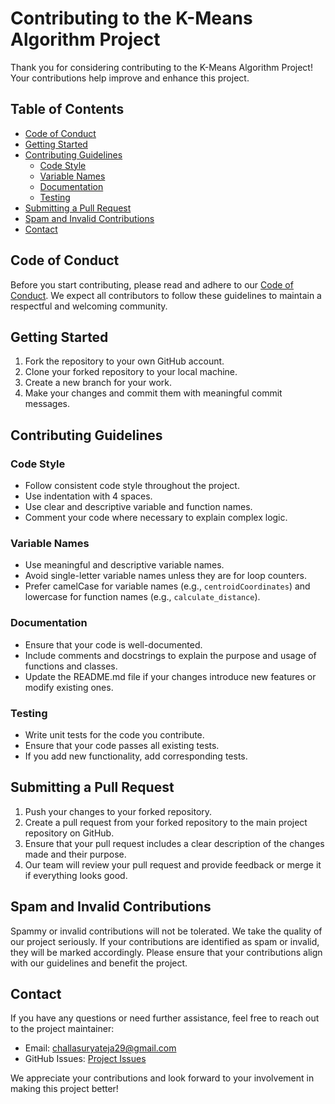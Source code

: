 # Contributing to the K-Means Algorithm Project

Thank you for considering contributing to the K-Means Algorithm Project! Your contributions help improve and enhance this project.

## Table of Contents

- [Code of Conduct](#code-of-conduct)
- [Getting Started](#getting-started)
- [Contributing Guidelines](#contributing-guidelines)
  - [Code Style](#code-style)
  - [Variable Names](#variable-names)
  - [Documentation](#documentation)
  - [Testing](#testing)
- [Submitting a Pull Request](#submitting-a-pull-request)
- [Spam and Invalid Contributions](#spam-and-invalid-contributions)
- [Contact](#contact)

## Code of Conduct

Before you start contributing, please read and adhere to our [Code of Conduct](CODE_OF_CONDUCT.md). We expect all contributors to follow these guidelines to maintain a respectful and welcoming community.

## Getting Started

1. Fork the repository to your own GitHub account.
2. Clone your forked repository to your local machine.
3. Create a new branch for your work.
4. Make your changes and commit them with meaningful commit messages.

## Contributing Guidelines

### Code Style

- Follow consistent code style throughout the project.
- Use indentation with 4 spaces.
- Use clear and descriptive variable and function names.
- Comment your code where necessary to explain complex logic.

### Variable Names

- Use meaningful and descriptive variable names.
- Avoid single-letter variable names unless they are for loop counters.
- Prefer camelCase for variable names (e.g., `centroidCoordinates`) and lowercase for function names (e.g., `calculate_distance`).

### Documentation

- Ensure that your code is well-documented.
- Include comments and docstrings to explain the purpose and usage of functions and classes.
- Update the README.md file if your changes introduce new features or modify existing ones.

### Testing

- Write unit tests for the code you contribute.
- Ensure that your code passes all existing tests.
- If you add new functionality, add corresponding tests.

## Submitting a Pull Request

1. Push your changes to your forked repository.
2. Create a pull request from your forked repository to the main project repository on GitHub.
3. Ensure that your pull request includes a clear description of the changes made and their purpose.
4. Our team will review your pull request and provide feedback or merge it if everything looks good.

## Spam and Invalid Contributions

Spammy or invalid contributions will not be tolerated. We take the quality of our project seriously. If your contributions are identified as spam or invalid, they will be marked accordingly. Please ensure that your contributions align with our guidelines and benefit the project.

## Contact

If you have any questions or need further assistance, feel free to reach out to the project maintainer:

- Email: challasuryateja29@gmail.com
- GitHub Issues: [Project Issues](https://github.com/suryateja-challa/KMeans-Segmentation-from-Scratch/issues)

We appreciate your contributions and look forward to your involvement in making this project better!
